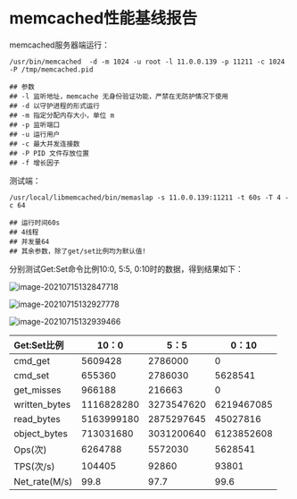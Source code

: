 # memcached性能基线报告

memcached服务器端运行：

```shell
/usr/bin/memcached  -d -m 1024 -u root -l 11.0.0.139 -p 11211 -c 1024 -P /tmp/memcached.pid

## 参数
## -l 监听地址，memcache 无身份验证功能，严禁在无防护情况下使用
## -d 以守护进程的形式运行
## -m 指定分配内存大小，单位 m
## -p 监听端口
## -u 运行用户
## -c 最大并发连接数
## -P PID 文件存放位置
## -f 增长因子
```



测试端：

```shell
/usr/local/libmemcached/bin/memaslap -s 11.0.0.139:11211 -t 60s -T 4 -c 64

## 运行时间60s
## 4线程
## 并发量64
## 其余参数，除了get/set比例均为默认值!
```

分别测试Get:Set命令比例10:0, 5:5, 0:10时的数据，得到结果如下：

![image-20210715132847718](https://gitee.com/openeuler-competition/summer2021-131/blob/master/resource/0-10.png)

![image-20210715132927778](https://gitee.com/openeuler-competition/summer2021-131/blob/master/resource/5-5.png)

![image-20210715132939466](https://gitee.com/openeuler-competition/summer2021-131/blob/master/resource/0-10.png)

| Get:Set比例   | 10：0      | 5：5       | 0：10      |
| :------------ | ---------- | ---------- | ---------- |
| cmd_get       | 5609428    | 2786000    | 0          |
| cmd_set       | 655360     | 2786030    | 5628541    |
| get_misses    | 966188     | 216663     | 0          |
| written_bytes | 1116828280 | 3273547620 | 6219467085 |
| read_bytes    | 5163999180 | 2875297645 | 45027816   |
| object_bytes  | 713031680  | 3031200640 | 6123852608 |
| Ops(次)       | 6264788    | 5572030    | 5628541    |
| TPS(次/s)     | 104405     | 92860      | 93801      |
| Net_rate(M/s) | 99.8       | 97.7       | 99.6       |

